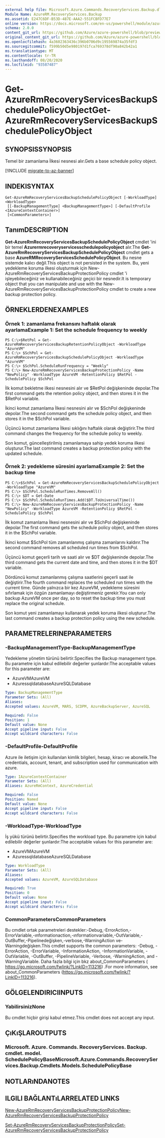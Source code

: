 ```yaml
---
external help file: Microsoft.Azure.Commands.RecoveryServices.Backup.dll-Help.xml
Module Name: AzureRM.RecoveryServices.Backup
ms.assetid: E247C6DF-B53D-487E-AAA2-551FCBFD77E7
online version: https://docs.microsoft.com/en-us/powershell/module/azurerm.recoveryservices.backup/get-azurermrecoveryservicesbackupschedulepolicyobject
schema: 2.0.0
content_git_url: https://github.com/Azure/azure-powershell/blob/preview/src/ResourceManager/RecoveryServices.Backup/Commands.RecoveryServices.Backup/help/Get-AzureRmRecoveryServicesBackupSchedulePolicyObject.md
original_content_git_url: https://github.com/Azure/azure-powershell/blob/preview/src/ResourceManager/RecoveryServices.Backup/Commands.RecoveryServices.Backup/help/Get-AzureRmRecoveryServicesBackupSchedulePolicyObject.md
ms.openlocfilehash: 4a3602363436c396b0706d9c195569874a35fdf3
ms.sourcegitcommit: f599b50d5e980197d1fca769378df90a842b42a1
ms.translationtype: MT
ms.contentlocale: tr-TR
ms.lasthandoff: 08/20/2020
ms.locfileid: "93587487"
---
```

# <span data-ttu-id="e8799-101">Get-AzureRmRecoveryServicesBackupSchedulePolicyObject</span><span class="sxs-lookup"><span data-stu-id="e8799-101">Get-AzureRmRecoveryServicesBackupSchedulePolicyObject</span></span>

## <span data-ttu-id="e8799-102">SYNOPSIS</span><span class="sxs-lookup"><span data-stu-id="e8799-102">SYNOPSIS</span></span>
<span data-ttu-id="e8799-103">Temel bir zamanlama İlkesi nesnesi alır.</span><span class="sxs-lookup"><span data-stu-id="e8799-103">Gets a base schedule policy object.</span></span>

[!INCLUDE [migrate-to-az-banner](../../includes/migrate-to-az-banner.md)]

## <span data-ttu-id="e8799-104">INDEKI</span><span class="sxs-lookup"><span data-stu-id="e8799-104">SYNTAX</span></span>

```
Get-AzureRmRecoveryServicesBackupSchedulePolicyObject [-WorkloadType] <WorkloadType>
 [[-BackupManagementType] <BackupManagementType>] [-DefaultProfile <IAzureContextContainer>]
 [<CommonParameters>]
```

## <span data-ttu-id="e8799-105">Tanım</span><span class="sxs-lookup"><span data-stu-id="e8799-105">DESCRIPTION</span></span>
<span data-ttu-id="e8799-106">**Get-AzureRmRecoveryServicesBackupSchedulePolicyObject** cmdlet 'ini bir temel **Azurermrecoveryservicesschedulepolicyobject** alır.</span><span class="sxs-lookup"><span data-stu-id="e8799-106">The **Get-AzureRmRecoveryServicesBackupSchedulePolicyObject** cmdlet gets a base **AzureRMRecoveryServicesSchedulePolicyObject**.</span></span>
<span data-ttu-id="e8799-107">Bu nesne sistemde kalıcı değil.</span><span class="sxs-lookup"><span data-stu-id="e8799-107">This object is not persisted in the system.</span></span>
<span data-ttu-id="e8799-108">Bu, yeni yedekleme koruma ilkesi oluşturmak için New-AzureRmRecoveryServicesBackupProtectionPolicy cmdlet 'i işleyebileceğiniz ve kullanabileceğiniz geçici bir nesnedir.</span><span class="sxs-lookup"><span data-stu-id="e8799-108">It is temporary object that you can manipulate and use with the New-AzureRmRecoveryServicesBackupProtectionPolicy cmdlet to create a new backup protection policy.</span></span>

## <span data-ttu-id="e8799-109">ÖRNEKLERDEN</span><span class="sxs-lookup"><span data-stu-id="e8799-109">EXAMPLES</span></span>

### <span data-ttu-id="e8799-110">Örnek 1: zamanlama frekansını haftalık olarak ayarlama</span><span class="sxs-lookup"><span data-stu-id="e8799-110">Example 1: Set the schedule frequency to weekly</span></span>
```
PS C:\>$RetPol = Get-AzureRmRecoveryServicesBackupRetentionPolicyObject -WorkloadType "AzureVM" 
PS C:\> $SchPol = Get-AzureRmRecoveryServicesBackupSchedulePolicyObject -WorkloadType "AzureVM" 
PS C:\> $SchPol.ScheduleRunFrequency = "Weekly"
PS C:\> New-AzureRmRecoveryServicesBackupProtectionPolicy -Name "NewPolicy" -WorkloadType AzureVM -RetentionPolicy $RetPol -SchedulePolicy $SchPol
```

<span data-ttu-id="e8799-111">İlk komut bekletme ilkesi nesnesini alır ve $RetPol değişkeninde depolar.</span><span class="sxs-lookup"><span data-stu-id="e8799-111">The first command gets the retention policy object, and then stores it in the $RetPol variable.</span></span>

<span data-ttu-id="e8799-112">İkinci komut zamanlama İlkesi nesnesini alır ve $SchPol değişkeninde depolar.</span><span class="sxs-lookup"><span data-stu-id="e8799-112">The second command gets the schedule policy object, and then stores it in the $SchPol variable.</span></span>

<span data-ttu-id="e8799-113">Üçüncü komut zamanlama İlkesi sıklığını haftalık olarak değiştirir.</span><span class="sxs-lookup"><span data-stu-id="e8799-113">The third command changes the frequency for the schedule policy to weekly.</span></span>

<span data-ttu-id="e8799-114">Son komut, güncelleştirilmiş zamanlamaya sahip yedek koruma ilkesi oluşturur.</span><span class="sxs-lookup"><span data-stu-id="e8799-114">The last command creates a backup protection policy with the updated schedule.</span></span>

### <span data-ttu-id="e8799-115">Örnek 2: yedekleme süresini ayarlama</span><span class="sxs-lookup"><span data-stu-id="e8799-115">Example 2: Set the backup time</span></span>
```
PS C:\>$SchPol = Get-AzureRmRecoveryServicesBackupSchedulePolicyObject -WorkloadType "AzureVM" 
PS C:\> $SchPol.ScheduleRunTimes.RemoveAll()
PS C:\> $DT = Get-Date
PS C:\> $SchPol.ScheduleRunTimes.Add($DT.ToUniversalTime())
PS C:\> New-AzureRmRecoveryServicesBackupProtectionPolicy -Name "NewPolicy" -WorkloadType AzureVM -RetentionPolicy $RetPol -SchedulePolicy $SchPol
```

<span data-ttu-id="e8799-116">İlk komut zamanlama İlkesi nesnesini alır ve $SchPol değişkeninde depolar.</span><span class="sxs-lookup"><span data-stu-id="e8799-116">The first command gets the schedule policy object, and then stores it in the $SchPol variable.</span></span>

<span data-ttu-id="e8799-117">İkinci komut $SchPol tüm zamanlanmış çalışma zamanlarını kaldırır.</span><span class="sxs-lookup"><span data-stu-id="e8799-117">The second command removes all scheduled run times from $SchPol.</span></span>

<span data-ttu-id="e8799-118">Üçüncü komut geçerli tarih ve saati alır ve $DT değişkeninde depolar.</span><span class="sxs-lookup"><span data-stu-id="e8799-118">The third command gets the current date and time, and then stores it in the $DT variable.</span></span>

<span data-ttu-id="e8799-119">Dördüncü komut zamanlanmış çalışma saatlerini geçerli saat ile değiştirir.</span><span class="sxs-lookup"><span data-stu-id="e8799-119">The fourth command replaces the scheduled run times with the current time.</span></span>
<span data-ttu-id="e8799-120">Günde yalnızca bir kez AzureVM, yedekleme süresini sıfırlamak için özgün zamanlamayı değiştirmeniz gerekir.</span><span class="sxs-lookup"><span data-stu-id="e8799-120">You can only backup AzureVM once per day, so to reset the backup time you must replace the original schedule.</span></span>

<span data-ttu-id="e8799-121">Son komut yeni zamanlamayı kullanarak yedek koruma ilkesi oluşturur.</span><span class="sxs-lookup"><span data-stu-id="e8799-121">The last command creates a backup protection policy using the new schedule.</span></span>

## <span data-ttu-id="e8799-122">PARAMETRELERINE</span><span class="sxs-lookup"><span data-stu-id="e8799-122">PARAMETERS</span></span>

### <span data-ttu-id="e8799-123">-BackupManagementType</span><span class="sxs-lookup"><span data-stu-id="e8799-123">-BackupManagementType</span></span>
<span data-ttu-id="e8799-124">Yedekleme yönetim türünü belirtir.</span><span class="sxs-lookup"><span data-stu-id="e8799-124">Specifies the Backup management type.</span></span>
<span data-ttu-id="e8799-125">Bu parametre için kabul edilebilir değerler şunlardır:</span><span class="sxs-lookup"><span data-stu-id="e8799-125">The acceptable values for this parameter are:</span></span>

- <span data-ttu-id="e8799-126">AzureVM</span><span class="sxs-lookup"><span data-stu-id="e8799-126">AzureVM</span></span> 
- <span data-ttu-id="e8799-127">Azuressqldatabase</span><span class="sxs-lookup"><span data-stu-id="e8799-127">AzureSQLDatabase</span></span>

```yaml
Type: BackupManagementType
Parameter Sets: (All)
Aliases: 
Accepted values: AzureVM, MARS, SCDPM, AzureBackupServer, AzureSQL

Required: False
Position: 1
Default value: None
Accept pipeline input: False
Accept wildcard characters: False
```

### <span data-ttu-id="e8799-128">-DefaultProfile</span><span class="sxs-lookup"><span data-stu-id="e8799-128">-DefaultProfile</span></span>
<span data-ttu-id="e8799-129">Azure ile iletişim için kullanılan kimlik bilgileri, hesap, kiracı ve abonelik.</span><span class="sxs-lookup"><span data-stu-id="e8799-129">The credentials, account, tenant, and subscription used for communication with azure.</span></span>

```yaml
Type: IAzureContextContainer
Parameter Sets: (All)
Aliases: AzureRmContext, AzureCredential

Required: False
Position: Named
Default value: None
Accept pipeline input: False
Accept wildcard characters: False
```

### <span data-ttu-id="e8799-130">-WorkloadType</span><span class="sxs-lookup"><span data-stu-id="e8799-130">-WorkloadType</span></span>
<span data-ttu-id="e8799-131">İş yükü türünü belirtir.</span><span class="sxs-lookup"><span data-stu-id="e8799-131">Specifies the workload type.</span></span>
<span data-ttu-id="e8799-132">Bu parametre için kabul edilebilir değerler şunlardır:</span><span class="sxs-lookup"><span data-stu-id="e8799-132">The acceptable values for this parameter are:</span></span>

- <span data-ttu-id="e8799-133">AzureVM</span><span class="sxs-lookup"><span data-stu-id="e8799-133">AzureVM</span></span> 
- <span data-ttu-id="e8799-134">Azuressqldatabase</span><span class="sxs-lookup"><span data-stu-id="e8799-134">AzureSQLDatabase</span></span>

```yaml
Type: WorkloadType
Parameter Sets: (All)
Aliases: 
Accepted values: AzureVM, AzureSQLDatabase

Required: True
Position: 0
Default value: None
Accept pipeline input: False
Accept wildcard characters: False
```

### <span data-ttu-id="e8799-135">CommonParameters</span><span class="sxs-lookup"><span data-stu-id="e8799-135">CommonParameters</span></span>
<span data-ttu-id="e8799-136">Bu cmdlet ortak parametreleri destekler:-Debug,-ErrorAction,-ErrorVariable,-ınformationaction,-ınformationvariable,-OutVariable,-OutBuffer,-Pipelinedeğişken,-verbose,-WarningAction ve-Warningdeğişken.</span><span class="sxs-lookup"><span data-stu-id="e8799-136">This cmdlet supports the common parameters: -Debug, -ErrorAction, -ErrorVariable, -InformationAction, -InformationVariable, -OutVariable, -OutBuffer, -PipelineVariable, -Verbose, -WarningAction, and -WarningVariable.</span></span> <span data-ttu-id="e8799-137">Daha fazla bilgi için bkz about_CommonParameters ( https://go.microsoft.com/fwlink/?LinkID=113216) .</span><span class="sxs-lookup"><span data-stu-id="e8799-137">For more information, see about_CommonParameters (https://go.microsoft.com/fwlink/?LinkID=113216).</span></span>

## <span data-ttu-id="e8799-138">GÖLGELENDIRICI</span><span class="sxs-lookup"><span data-stu-id="e8799-138">INPUTS</span></span>

### <span data-ttu-id="e8799-139">Yabilirsiniz</span><span class="sxs-lookup"><span data-stu-id="e8799-139">None</span></span>
<span data-ttu-id="e8799-140">Bu cmdlet hiçbir girişi kabul etmez.</span><span class="sxs-lookup"><span data-stu-id="e8799-140">This cmdlet does not accept any input.</span></span>

## <span data-ttu-id="e8799-141">ÇıKıŞLAR</span><span class="sxs-lookup"><span data-stu-id="e8799-141">OUTPUTS</span></span>

### <span data-ttu-id="e8799-142">Microsoft. Azure. Commands. RecoveryServices. Backup. cmdlet. model. SchedulePolicyBase</span><span class="sxs-lookup"><span data-stu-id="e8799-142">Microsoft.Azure.Commands.RecoveryServices.Backup.Cmdlets.Models.SchedulePolicyBase</span></span>

## <span data-ttu-id="e8799-143">NOTLARıNDA</span><span class="sxs-lookup"><span data-stu-id="e8799-143">NOTES</span></span>

## <span data-ttu-id="e8799-144">ILGILI BAĞLANTıLAR</span><span class="sxs-lookup"><span data-stu-id="e8799-144">RELATED LINKS</span></span>

[<span data-ttu-id="e8799-145">New-AzureRmRecoveryServicesBackupProtectionPolicy</span><span class="sxs-lookup"><span data-stu-id="e8799-145">New-AzureRmRecoveryServicesBackupProtectionPolicy</span></span>](./New-AzureRmRecoveryServicesBackupProtectionPolicy.md)

[<span data-ttu-id="e8799-146">Set-AzureRmRecoveryServicesBackupProtectionPolicy</span><span class="sxs-lookup"><span data-stu-id="e8799-146">Set-AzureRmRecoveryServicesBackupProtectionPolicy</span></span>](./Set-AzureRmRecoveryServicesBackupProtectionPolicy.md)


